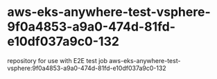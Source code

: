 # aws-eks-anywhere-test-vsphere-9f0a4853-a9a0-474d-81fd-e10df037a9c0-132
repository for use with E2E test job aws-eks-anywhere-test-vsphere:9f0a4853-a9a0-474d-81fd-e10df037a9c0-132
